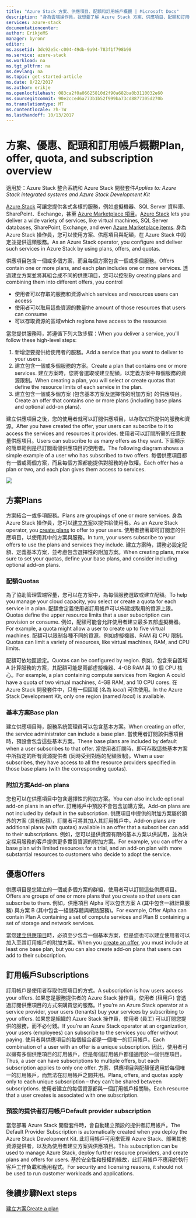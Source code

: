 ```yaml
---
title: "Azure Stack 方案、供應項目、配額和訂用帳戶概觀 | Microsoft Docs"
description: "身為雲端操作員，我想要了解 Azure Stack 方案、供應項目、配額和訂用帳戶。"
services: azure-stack
documentationcenter: 
author: ErikjeMS
manager: byronr
editor: 
ms.assetid: 3dc92e5c-c004-49db-9a94-783f1f798b98
ms.service: azure-stack
ms.workload: na
ms.tgt_pltfrm: na
ms.devlang: na
ms.topic: get-started-article
ms.date: 8/22/2017
ms.author: erikje
ms.openlocfilehash: 083ca2f0a06625810d2f90a682ba0b3110032e60
ms.sourcegitcommit: 90e2cced6a773b1b52f999ba73cd8877305d270b
ms.translationtype: MT
ms.contentlocale: zh-TW
ms.lasthandoff: 10/13/2017
---
```

# <a name="plan-offer-quota-and-subscription-overview"></a><span data-ttu-id="1bba5-103">方案、優惠、配頭和訂用帳戶概觀</span><span class="sxs-lookup"><span data-stu-id="1bba5-103">Plan, offer, quota, and subscription overview</span></span>

<span data-ttu-id="1bba5-104">適用於：Azure Stack 整合系統和 Azure Stack 開發套件</span><span class="sxs-lookup"><span data-stu-id="1bba5-104">*Applies to: Azure Stack integrated systems and Azure Stack Development Kit*</span></span>

<span data-ttu-id="1bba5-105">[Azure Stack](azure-stack-marketplace-azure-items.md) 可讓您提供各式各樣的服務，例如虛擬機器、SQL Server 資料庫、SharePoint、Exchange，甚至 [Azure Marketplace 項目](azure-stack-poc.md)。</span><span class="sxs-lookup"><span data-stu-id="1bba5-105">[Azure Stack](azure-stack-poc.md) lets you deliver a wide variety of services, like virtual machines, SQL Server databases, SharePoint, Exchange, and even [Azure Marketplace items](azure-stack-marketplace-azure-items.md).</span></span> <span data-ttu-id="1bba5-106">身為 Azure Stack 操作員，您可以使用方案、供應項目與配額，在 Azure Stack 中設定並提供這類服務。</span><span class="sxs-lookup"><span data-stu-id="1bba5-106">As an Azure Stack operator, you configure and deliver such services in Azure Stack by using plans, offers, and quotas.</span></span>

<span data-ttu-id="1bba5-107">供應項目包含一個或多個方案，而且每個方案包含一個或多個服務。</span><span class="sxs-lookup"><span data-stu-id="1bba5-107">Offers contain one or more plans, and each plan includes one or more services.</span></span> <span data-ttu-id="1bba5-108">透過建立方案並將其組合成不同的供應項目，您可以控制</span><span class="sxs-lookup"><span data-stu-id="1bba5-108">By creating plans and combining them into different offers, you control</span></span>
- <span data-ttu-id="1bba5-109">使用者可以存取的服務和資源</span><span class="sxs-lookup"><span data-stu-id="1bba5-109">which services and resources users can access</span></span>
- <span data-ttu-id="1bba5-110">使用者可以取用這些資源的數量</span><span class="sxs-lookup"><span data-stu-id="1bba5-110">the amount of those resources that users can consume</span></span>
- <span data-ttu-id="1bba5-111">可以存取資源的區域</span><span class="sxs-lookup"><span data-stu-id="1bba5-111">which regions have access to the resources</span></span>

<span data-ttu-id="1bba5-112">當您提供服務時，將遵循下列大致步驟：</span><span class="sxs-lookup"><span data-stu-id="1bba5-112">When you deliver a service, you'll follow these high-level steps:</span></span>

1. <span data-ttu-id="1bba5-113">新增您要提供給使用者的服務。</span><span class="sxs-lookup"><span data-stu-id="1bba5-113">Add a service that you want to deliver to your users.</span></span>
2. <span data-ttu-id="1bba5-114">建立包含一個或多個服務的方案。</span><span class="sxs-lookup"><span data-stu-id="1bba5-114">Create a plan that contains one or more services.</span></span> <span data-ttu-id="1bba5-115">建立方案時，您將會選取或建立配額，以定義方案中每個服務的資源限制。</span><span class="sxs-lookup"><span data-stu-id="1bba5-115">When creating a plan, you will select or create quotas that define the resource limits of each service in the plan.</span></span>
3. <span data-ttu-id="1bba5-116">建立包含一個或多個方案 (包含基本方案及選擇性的附加方案) 的供應項目。</span><span class="sxs-lookup"><span data-stu-id="1bba5-116">Create an offer that contains one or more plans (including base plans and optional add-on plans).</span></span>

<span data-ttu-id="1bba5-117">建立供應項目之後，您的使用者就可以訂閱供應項目，以存取它所提供的服務和資源。</span><span class="sxs-lookup"><span data-stu-id="1bba5-117">After you have created the offer, your users can subscribe to it to access the services and resources it provides.</span></span> <span data-ttu-id="1bba5-118">使用者可以訂閱所需的任意數量供應項目。</span><span class="sxs-lookup"><span data-stu-id="1bba5-118">Users can subscribe to as many offers as they want.</span></span> <span data-ttu-id="1bba5-119">下圖顯示的簡單範例是已訂閱兩個供應項目的使用者。</span><span class="sxs-lookup"><span data-stu-id="1bba5-119">The following diagram shows a simple example of a user who has subscribed to two offers.</span></span> <span data-ttu-id="1bba5-120">每個供應項目都有一個或兩個方案，而且每個方案都能提供對服務的存取權。</span><span class="sxs-lookup"><span data-stu-id="1bba5-120">Each offer has a plan or two, and each plan gives them access to services.</span></span>

![](media/azure-stack-key-features/image4.png)

## <a name="plans"></a><span data-ttu-id="1bba5-121">方案</span><span class="sxs-lookup"><span data-stu-id="1bba5-121">Plans</span></span>

<span data-ttu-id="1bba5-122">方案結合一或多項服務。</span><span class="sxs-lookup"><span data-stu-id="1bba5-122">Plans are groupings of one or more services.</span></span> <span data-ttu-id="1bba5-123">身為 Azure Stack 操作員，您可以[建立方案](azure-stack-create-plan.md)以提供給使用者。</span><span class="sxs-lookup"><span data-stu-id="1bba5-123">As an Azure Stack operator, you [create plans](azure-stack-create-plan.md) to offer to your users.</span></span> <span data-ttu-id="1bba5-124">使用者接著即可訂閱您的供應項目，以使用其中的方案與服務。</span><span class="sxs-lookup"><span data-stu-id="1bba5-124">In turn, your users subscribe to your offers to use the plans and services they include.</span></span> <span data-ttu-id="1bba5-125">建立方案時，請務必設定配額、定義基本方案，並考慮包含選擇性的附加方案。</span><span class="sxs-lookup"><span data-stu-id="1bba5-125">When creating plans, make sure to set your quotas, define your base plans, and consider including optional add-on plans.</span></span>

### <a name="quotas"></a><span data-ttu-id="1bba5-126">配額</span><span class="sxs-lookup"><span data-stu-id="1bba5-126">Quotas</span></span>

<span data-ttu-id="1bba5-127">為了協助管理雲端容量，您可以在方案中，為每個服務選取或建立配額。</span><span class="sxs-lookup"><span data-stu-id="1bba5-127">To help you manage your cloud capacity, you select or create a quota for each service in a plan.</span></span> <span data-ttu-id="1bba5-128">配額會定義使用者訂用帳戶可以佈建或取用的資源上限。</span><span class="sxs-lookup"><span data-stu-id="1bba5-128">Quotas define the upper resource limits that a user subscription can provision or consume.</span></span> <span data-ttu-id="1bba5-129">例如，配額可能會允許使用者建立最多五部虛擬機器。</span><span class="sxs-lookup"><span data-stu-id="1bba5-129">For example, a quota might allow a user to create up to five virtual machines.</span></span> <span data-ttu-id="1bba5-130">配額可以限制各種不同的資源，例如虛擬機器、RAM 和 CPU 限制。</span><span class="sxs-lookup"><span data-stu-id="1bba5-130">Quotas can limit a variety of resources, like virtual machines, RAM, and CPU limits.</span></span>

<span data-ttu-id="1bba5-131">配額可依地區設定。</span><span class="sxs-lookup"><span data-stu-id="1bba5-131">Quotas can be configured by region.</span></span> <span data-ttu-id="1bba5-132">例如，包含來自區域 A 計算服務的方案，其配額可能是兩部虛擬機器、4-GB RAM 與 10 個 CPU 核心。</span><span class="sxs-lookup"><span data-stu-id="1bba5-132">For example, a plan containing compute services from Region A could have a quota of two virtual machines, 4-GB RAM, and 10 CPU cores.</span></span> <span data-ttu-id="1bba5-133">在 Azure Stack 開發套件中，只有一個區域 (名為 *local*) 可供使用。</span><span class="sxs-lookup"><span data-stu-id="1bba5-133">In the Azure Stack Development Kit, only one region (named *local*) is available.</span></span>

### <a name="base-plan"></a><span data-ttu-id="1bba5-134">基本方案</span><span class="sxs-lookup"><span data-stu-id="1bba5-134">Base plan</span></span>

<span data-ttu-id="1bba5-135">建立供應項目時，服務系統管理員可以包含基本方案。</span><span class="sxs-lookup"><span data-stu-id="1bba5-135">When creating an offer, the service administrator can include a base plan.</span></span> <span data-ttu-id="1bba5-136">當使用者訂閱該供應項目時，預設會包含這些基本方案。</span><span class="sxs-lookup"><span data-stu-id="1bba5-136">These base plans are included by default when a user subscribes to that offer.</span></span> <span data-ttu-id="1bba5-137">當使用者訂閱時，即可存取這些基本方案中所指定的所有資源提供者 (同時受到對應的配額限制)。</span><span class="sxs-lookup"><span data-stu-id="1bba5-137">When a user subscribes, they have access to all the resource providers specified in those base plans (with the corresponding quotas).</span></span>

### <a name="add-on-plans"></a><span data-ttu-id="1bba5-138">附加方案</span><span class="sxs-lookup"><span data-stu-id="1bba5-138">Add-on plans</span></span>

<span data-ttu-id="1bba5-139">您也可以在供應項目中包含選擇性的附加方案。</span><span class="sxs-lookup"><span data-stu-id="1bba5-139">You can also include optional add-on plans in an offer.</span></span> <span data-ttu-id="1bba5-140">訂用帳戶中預設不會包含加購方案。</span><span class="sxs-lookup"><span data-stu-id="1bba5-140">Add-on plans are not included by default in the subscription.</span></span> <span data-ttu-id="1bba5-141">供應項目中提供的附加方案屬於額外的方案 (具有配額)，訂閱者可將其加入其訂用帳戶中。</span><span class="sxs-lookup"><span data-stu-id="1bba5-141">Add-on plans are additional plans (with quotas) available in an offer that a subscriber can add to their subscriptions.</span></span> <span data-ttu-id="1bba5-142">例如，您可以提供資源有限的基本方案以供試用，並為決定採用服務的客戶提供更多實質資源的附加方案。</span><span class="sxs-lookup"><span data-stu-id="1bba5-142">For example, you can offer a base plan with limited resources for a trial, and an add-on plan with more substantial resources to customers who decide to adopt the service.</span></span>

## <a name="offers"></a><span data-ttu-id="1bba5-143">優惠</span><span class="sxs-lookup"><span data-stu-id="1bba5-143">Offers</span></span>

<span data-ttu-id="1bba5-144">供應項目是您建立的一個或多個方案的群組，使用者可以訂閱這些供應項目。</span><span class="sxs-lookup"><span data-stu-id="1bba5-144">Offers are groups of one or more plans that you create so that users can subscribe to them.</span></span> <span data-ttu-id="1bba5-145">例如，供應項目 Alpha 可以包含方案 A (其中包含一組計算服務) 與方案 B (其中包含一組儲存體與網路服務)。</span><span class="sxs-lookup"><span data-stu-id="1bba5-145">For example, Offer Alpha can contain Plan A containing a set of compute services and Plan B containing a set of storage and network services.</span></span> 

<span data-ttu-id="1bba5-146">當您[建立供應項目](azure-stack-create-offer.md)時，必須至少包含一個基本方案，但是您也可以建立使用者可以加入至其訂用帳戶的附加方案。</span><span class="sxs-lookup"><span data-stu-id="1bba5-146">When you [create an offer](azure-stack-create-offer.md), you must include at least one base plan, but you can also create add-on plans that users can add to their subscription.</span></span>


## <a name="subscriptions"></a><span data-ttu-id="1bba5-147">訂用帳戶</span><span class="sxs-lookup"><span data-stu-id="1bba5-147">Subscriptions</span></span>

<span data-ttu-id="1bba5-148">訂用帳戶是使用者存取供應項目的方式。</span><span class="sxs-lookup"><span data-stu-id="1bba5-148">A subscription is how users access your offers.</span></span> <span data-ttu-id="1bba5-149">如果您是服務提供者的 Azure Stack 操作員，使用者 (租用戶) 會透過訂閱供應項目的方式來購買您的服務。</span><span class="sxs-lookup"><span data-stu-id="1bba5-149">If you’re an Azure Stack operator at a service provider, your users (tenants) buy your services by subscribing to your offers.</span></span> <span data-ttu-id="1bba5-150">如果您是組織的 Azure Stack 操作員，使用者 (員工) 可以訂閱您提供的服務，而不必付錢。</span><span class="sxs-lookup"><span data-stu-id="1bba5-150">If you’re an Azure Stack operator at an organization, your users (employees) can subscribe to the services you offer without paying.</span></span> <span data-ttu-id="1bba5-151">使用者與供應項目的每個組合都是一個唯一的訂用帳戶。</span><span class="sxs-lookup"><span data-stu-id="1bba5-151">Each combination of a user with an offer is a unique subscription.</span></span> <span data-ttu-id="1bba5-152">因此，使用者可以擁有多個供應項目的訂用帳戶，但是每個訂用帳戶都僅適用於一個供應項目。</span><span class="sxs-lookup"><span data-stu-id="1bba5-152">Thus, a user can have subscriptions to multiple offers, but each subscription applies to only one offer.</span></span> <span data-ttu-id="1bba5-153">方案、供應項目與配額僅適用於每個唯一的訂用帳戶，而無法在訂用帳戶之間共用。</span><span class="sxs-lookup"><span data-stu-id="1bba5-153">Plans, offers, and quotas apply only to each unique subscription – they can’t be shared between subscriptions.</span></span> <span data-ttu-id="1bba5-154">使用者建立的每個資源都與一個訂用帳戶相關聯。</span><span class="sxs-lookup"><span data-stu-id="1bba5-154">Each resource that a user creates is associated with one subscription.</span></span>


### <a name="default-provider-subscription"></a><span data-ttu-id="1bba5-155">預設的提供者訂用帳戶</span><span class="sxs-lookup"><span data-stu-id="1bba5-155">Default provider subscription</span></span>

<span data-ttu-id="1bba5-156">當您部署 Azure Stack 開發套件時，會自動建立預設的提供者訂用帳戶。</span><span class="sxs-lookup"><span data-stu-id="1bba5-156">The Default Provider Subscription is automatically created when you deploy the Azure Stack Development Kit.</span></span> <span data-ttu-id="1bba5-157">此訂用帳戶可用來管理 Azure Stack、部署其他資源提供者，以及為使用者建立方案與供應項目。</span><span class="sxs-lookup"><span data-stu-id="1bba5-157">This subscription can be used to manage Azure Stack, deploy further resource providers, and create plans and offers for users.</span></span> <span data-ttu-id="1bba5-158">基於安全性和授權的緣故，此訂用帳戶不應用於執行客戶工作負載和應用程式。</span><span class="sxs-lookup"><span data-stu-id="1bba5-158">For security and licensing reasons, it should not be used to run customer workloads and applications.</span></span> 

## <a name="next-steps"></a><span data-ttu-id="1bba5-159">後續步驟</span><span class="sxs-lookup"><span data-stu-id="1bba5-159">Next steps</span></span>

[<span data-ttu-id="1bba5-160">建立方案</span><span class="sxs-lookup"><span data-stu-id="1bba5-160">Create a plan</span></span>](azure-stack-create-plan.md)
